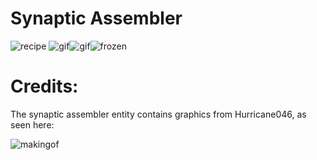 # Synaptic Assembler

![recipe](https://i.imgur.com/ly376yV.png)
![gif](https://i.imgur.com/abEQZC2.gif)![gif](https://i.imgur.com/HTHGbLR.gif)![frozen](https://i.imgur.com/ThSbfGA.png)

# Credits:
The synaptic assembler entity contains graphics from Hurricane046, as seen here:

![makingof](https://i.imgur.com/sFzTkn8.png)